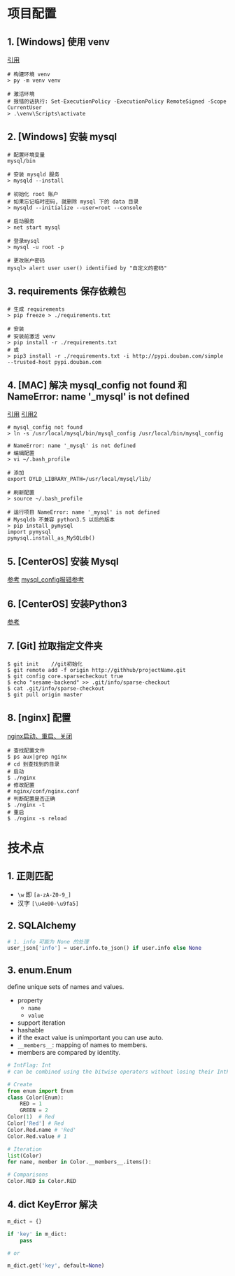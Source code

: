 # 项目配置
## 1. [Windows] 使用 venv
[引用](https://packaging.python.org/en/latest/guides/installing-using-pip-and-virtual-environments/#creating-a-virtual-environment)
```shell
# 构建环境 venv
> py -m venv venv

# 激活环境
# 报错的话执行: Set-ExecutionPolicy -ExecutionPolicy RemoteSigned -Scope CurrentUser
> .\venv\Scripts\activate
```

## 2. [Windows] 安装 mysql

```shell
# 配置环境变量
mysql/bin

# 安装 mysqld 服务
> mysqld --install

# 初始化 root 账户
# 如果忘记临时密码, 就删除 mysql 下的 data 目录
> mysqld --initialize --user=root --console

# 启动服务
> net start mysql

# 登录mysql
> mysql -u root -p

# 更改账户密码
mysql> alert user user() identified by "自定义的密码"
```

## 3. requirements 保存依赖包

```shell
# 生成 requirements
> pip freeze > ./requirements.txt

# 安装
# 安装前激活 venv
> pip install -r ./requirements.txt
# 或
> pip3 install -r ./requirements.txt -i http://pypi.douban.com/simple --trusted-host pypi.douban.com
```

## 4. [MAC] 解决 mysql_config not found 和 NameError: name '_mysql' is not defined
[引用](https://www.cnblogs.com/shellshell/p/7106426.html)
[引用2](https://stackoverflow.com/questions/63109987/nameerror-name-mysql-is-not-defined-after-setting-change-to-mysql)

```shell
# mysql_config not found
> ln -s /usr/local/mysql/bin/mysql_config /usr/local/bin/mysql_config

# NameError: name '_mysql' is not defined
# 编辑配置
> vi ~/.bash_profile

# 添加
export DYLD_LIBRARY_PATH=/usr/local/mysql/lib/

# 刷新配置
> source ~/.bash_profile

# 运行项目 NameError: name '_mysql' is not defined
# Mysqldb 不兼容 python3.5 以后的版本
> pip install pymysql
import pymysql
pymysql.install_as_MySQLdb()
```

## 5. [CenterOS] 安装 Mysql
[参考](https://blog.csdn.net/weixin_44244088/article/details/122286105)
[mysql_config报错参考](https://blog.csdn.net/hknaruto/article/details/82852308)

## 6. [CenterOS] 安装Python3
[参考](https://blog.csdn.net/qq_36750158/article/details/80609857)

## 7. [Git] 拉取指定文件夹

```shell
$ git init    //git初始化
$ git remote add -f origin http://githhub/projectName.git
$ git config core.sparsecheckout true
$ echo "sesame-backend" >> .git/info/sparse-checkout
$ cat .git/info/sparse-checkout
$ git pull origin master
```

## 8. [nginx] 配置
[nginx启动、重启、关闭](https://blog.csdn.net/hyy147/article/details/119734841)
```shell
# 查找配置文件
$ ps aux|grep nginx
# cd 到查找到的目录
# 启动
$ ./nginx
# 修改配置
# nginx/conf/nginx.conf
# 判断配置是否正确
$ ./nginx -t
# 重启
$ ./nginx -s reload
```

# 技术点
## 1. 正则匹配
- `\w` 即 `[a-zA-Z0-9_]`
- 汉字 `[\u4e00-\u9fa5]`

## 2. SQLAlchemy

```python
# 1. info 可能为 None 的处理
user_json['info'] = user.info.to_json() if user.info else None
```

## 3. enum.Enum
define unique sets of names and values. 
- property
    -  `name`
    -  `value`
-  support iteration
-  hashable
-  if the exact value is unimportant you can use auto.
-  `__members__`: mapping of names to members.
-  members are compared by identity.

```python
# IntFlag: Int
# can be combined using the bitwise operators without losing their IntFlag membership.

# Create
from enum import Enum
class Color(Enum):
    RED = 1  
    GREEN = 2
Color(1)  # Red
Color['Red'] # Red
Color.Red.name # 'Red'
Color.Red.value # 1  

# Iteration
list(Color)
for name, member in Color.__members__.items():

# Comparisons
Color.RED is Color.RED
```

## 4. dict KeyError 解决

```python
m_dict = {}

if 'key' in m_dict:
    pass

# or

m_dict.get('key', default=None)
```